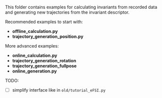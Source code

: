 This folder contains examples for calculating invariants from recorded data and generating new trajectories from the invariant descriptor.

Recommended examples to start with:
- **offline_calculation.py**
- **trajectory_generation_position.py**

More advanced examples:
- **online_calculation.py**
- **trajectory_generation_rotation**
- **trajectory_generation_fullpose**
- **online_generation.py**

TODO:
- [ ] simplify interface like in `old/tutorial_eFSI.py`


